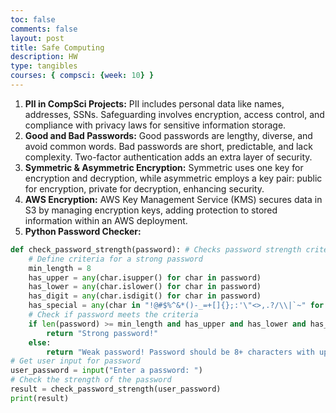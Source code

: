 ```yaml
---
toc: false
comments: false
layout: post
title: Safe Computing
description: HW
type: tangibles
courses: { compsci: {week: 10} }
---
```


1. **PII in CompSci Projects:** PII includes personal data like names, addresses, SSNs. Safeguarding involves encryption, access control, and compliance with privacy laws for sensitive information storage.
2. **Good and Bad Passwords:** Good passwords are lengthy, diverse, and avoid common words. Bad passwords are short, predictable, and lack complexity. Two-factor authentication adds an extra layer of security.
3. **Symmetric & Asymmetric Encryption:** Symmetric uses one key for encryption and decryption, while asymmetric employs a key pair: public for encryption, private for decryption, enhancing security.
4. **AWS Encryption:** AWS Key Management Service (KMS) secures data in S3 by managing encryption keys, adding protection to stored information within an AWS deployment.
5. **Python Password Checker:**
```python
def check_password_strength(password): # Checks password strength criteria.
    # Define criteria for a strong password
    min_length = 8
    has_upper = any(char.isupper() for char in password)
    has_lower = any(char.islower() for char in password)
    has_digit = any(char.isdigit() for char in password)
    has_special = any(char in "!@#$%^&*()-_=+[]{};:'\"<>,.?/\\|`~" for char in password)
    # Check if password meets the criteria
    if len(password) >= min_length and has_upper and has_lower and has_digit and has_special:
        return "Strong password!"
    else:
        return "Weak password! Password should be 8+ characters with uppercase, lowercase, digit, and special characters."
# Get user input for password
user_password = input("Enter a password: ")
# Check the strength of the password
result = check_password_strength(user_password)
print(result)
```